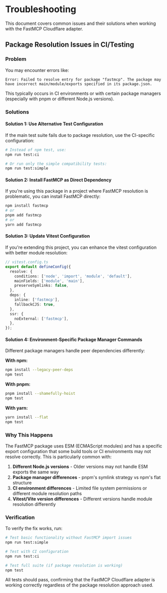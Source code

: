 # Troubleshooting

This document covers common issues and their solutions when working with the FastMCP Cloudflare adapter.

## Package Resolution Issues in CI/Testing

### Problem
You may encounter errors like:
```
Error: Failed to resolve entry for package "fastmcp". The package may have incorrect main/module/exports specified in its package.json.
```

This typically occurs in CI environments or with certain package managers (especially with pnpm or different Node.js versions).

### Solutions

#### Solution 1: Use Alternative Test Configuration
If the main test suite fails due to package resolution, use the CI-specific configuration:

```bash
# Instead of npm test, use:
npm run test:ci

# Or run only the simple compatibility tests:
npm run test:simple
```

#### Solution 2: Install FastMCP as Direct Dependency
If you're using this package in a project where FastMCP resolution is problematic, you can install FastMCP directly:

```bash
npm install fastmcp
# or
pnpm add fastmcp
# or  
yarn add fastmcp
```

#### Solution 3: Update Vitest Configuration
If you're extending this project, you can enhance the vitest configuration with better module resolution:

```typescript
// vitest.config.ts
export default defineConfig({
  resolve: {
    conditions: ['node', 'import', 'module', 'default'],
    mainFields: ['module', 'main'],
    preserveSymlinks: false,
  },
  deps: {
    inline: ['fastmcp'],
    fallbackCJS: true,
  },
  ssr: {
    noExternal: ['fastmcp'],
  },
});
```

#### Solution 4: Environment-Specific Package Manager Commands
Different package managers handle peer dependencies differently:

**With npm:**
```bash
npm install --legacy-peer-deps
npm test
```

**With pnpm:**
```bash
pnpm install --shamefully-hoist
npm test
```

**With yarn:**
```bash
yarn install --flat
npm test
```

### Why This Happens

The FastMCP package uses ESM (ECMAScript modules) and has a specific export configuration that some build tools or CI environments may not resolve correctly. This is particularly common with:

1. **Different Node.js versions** - Older versions may not handle ESM exports the same way
2. **Package manager differences** - pnpm's symlink strategy vs npm's flat structure
3. **CI environment differences** - Limited file system permissions or different module resolution paths
4. **Vitest/Vite version differences** - Different versions handle module resolution differently

### Verification

To verify the fix works, run:

```bash
# Test basic functionality without FastMCP import issues
npm run test:simple

# Test with CI configuration
npm run test:ci

# Test full suite (if package resolution is working)
npm test
```

All tests should pass, confirming that the FastMCP Cloudflare adapter is working correctly regardless of the package resolution approach used.